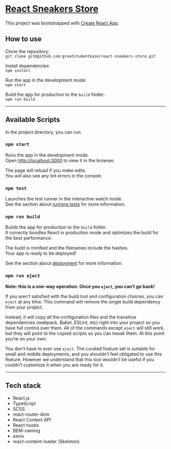 # [React Sneakers Store](https://greatstudentkaze.github.io/react-sneakers-store)

This project was bootstrapped with [Create React App](https://github.com/facebook/create-react-app).

## How to use

Clone the repository:  
`git clone git@github.com:greatstudentkaze/react-sneakers-store.git`

Install dependencies:  
`npm install`

Run the app in the development mode:  
`npm start`

Build the app for production to the `build` folder:  
`npm run build`

---

## Available Scripts

In the project directory, you can run:

### `npm start`

Runs the app in the development mode.\
Open [http://localhost:3000](http://localhost:3000) to view it in the browser.

The page will reload if you make edits.\
You will also see any lint errors in the console.

### `npm test`

Launches the test runner in the interactive watch mode.\
See the section about [running tests](https://facebook.github.io/create-react-app/docs/running-tests) for more information.

### `npm run build`

Builds the app for production to the `build` folder.\
It correctly bundles React in production mode and optimizes the build for the best performance.

The build is minified and the filenames include the hashes.\
Your app is ready to be deployed!

See the section about [deployment](https://facebook.github.io/create-react-app/docs/deployment) for more information.

### `npm run eject`

**Note: this is a one-way operation. Once you `eject`, you can’t go back!**

If you aren’t satisfied with the build tool and configuration choices, you can `eject` at any time. This command will remove the single build dependency from your project.

Instead, it will copy all the configuration files and the transitive dependencies (webpack, Babel, ESLint, etc) right into your project so you have full control over them. All of the commands except `eject` will still work, but they will point to the copied scripts so you can tweak them. At this point you’re on your own.

You don’t have to ever use `eject`. The curated feature set is suitable for small and middle deployments, and you shouldn’t feel obligated to use this feature. However we understand that this tool wouldn’t be useful if you couldn’t customize it when you are ready for it.

---

## Tech stack

- React.js
- TypeScript
- SCSS
- react-router-dom
- React Context API
- React hooks
- BEM-naming
- axios
- react-content-loader (Skeleton)
